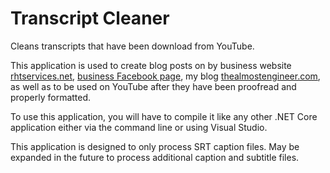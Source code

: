 # Transcript Cleaner

Cleans transcripts that have been download from YouTube. 

This application is used to create blog posts on by business website [rhtservices.net](https://rhtservices.net),
[business Facebook page](https://www.facebook.com/rhtservicesllc), 
my blog [thealmostengineer.com](https://thealmostengineer.com),
as well as to be used on YouTube after they have been proofread and properly formatted.

To use this application, you will have to compile it like any other .NET Core application either via the 
command line or using Visual Studio.

This application is designed to only process SRT caption files. May be expanded in the future to 
process additional caption and subtitle files.
